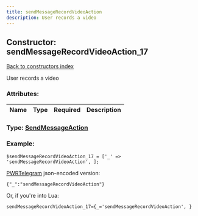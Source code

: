 ```yaml
---
title: sendMessageRecordVideoAction
description: User records a video
---
```

## Constructor: sendMessageRecordVideoAction\_17  
[Back to constructors index](index.md)



User records a video

### Attributes:

| Name     |    Type       | Required | Description |
|----------|:-------------:|:--------:|------------:|



### Type: [SendMessageAction](../types/SendMessageAction.md)


### Example:

```
$sendMessageRecordVideoAction_17 = ['_' => 'sendMessageRecordVideoAction', ];
```  

[PWRTelegram](https://pwrtelegram.xyz) json-encoded version:

```
{"_":"sendMessageRecordVideoAction"}
```


Or, if you're into Lua:  


```
sendMessageRecordVideoAction_17={_='sendMessageRecordVideoAction', }

```


